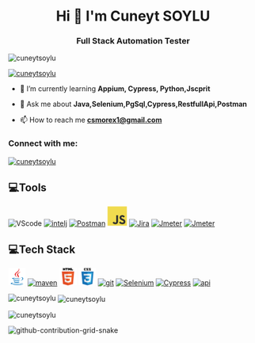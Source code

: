      
<h1 align="center">Hi 👋 I'm Cuneyt SOYLU</h1> 

  
<h3 align="center">Full Stack Automation Tester</h3>

<p align="left"><img src="https://komarev.com/ghpvc/?username=cuneytsoylu&label=Profile%20views&color=brightgreen&style=flat" alt="cuneytsoylu" /></p>
 
<p align="left"> <a href="https://github.com/ryo-ma/github-profile-trophy"><img src="https://github-profile-trophy.vercel.app/?username=cuneytsoylu" alt="cuneytsoylu" /></a> </p>

- 🌱 I’m currently learning **Appium, Cypress, Python,Jscprit**

- 💬 Ask me about **Java,Selenium,PgSql,Cypress,RestfullApi,Postman**

- 📫 How to reach me **csmorex1@gmail.com**

<h3 align="left">Connect with me:</h3>

<p align="left">
  
<a href="https://www.linkedin.com/in/cuneytsoylu/" target="blank"><img align="center" src="https://raw.githubusercontent.com/rahuldkjain/github-profile-readme-generator/master/src/images/icons/Social/linked-in-alt.svg" alt="cuneytsoylu" height="30" width="40" /></a>
</p>

## 💻Tools

<p align="left >

<a href="https://www.vscode.com" target="_blank" rel="noreferrer"> <img src="https://media.githubusercontent.com/media/microsoft/vscode-docs/main/images/logo-stable.png" alt="VScode" width="35" height="35"/></a>
<a href="https://www.intelj.com" target="_blank" rel="noreferrer"> <img src="https://encrypted-tbn0.gstatic.com/images?q=tbn:ANd9GcQak-N8W03mK25slV1lwM80i0y1obRPPJOaLA&usqp=CAU" alt="intelj" width="60" height="30"/></a>
<a href="https://www.postman.com" target="_blank" rel="noreferrer"> <img src="https://www.semihduran.com/wp-content/uploads/2020/12/postman.jpg" alt="Postman" width="60" height="30"/></a>
 <img src="https://raw.githubusercontent.com/devicons/devicon/master/icons/javascript/javascript-original.svg" alt="javascript" width="40" height="40"/> </a> <a href="https://www.postgresql.org" target="_blank" rel="noreferrer"> 
<a href="https://www.jira.com" target="_blank" rel="noreferrer"> <img src="https://yardimmasasi.atilim.edu.tr/images/atlassian-jira-logo-large.png" alt="Jira" width="60" height="30"/></a>
<a href="https://www.jmeter.com" target="_blank" rel="noreferrer"><img src="https://camo.githubusercontent.com/752dabc7ca2275ee7a079fa24433ff2c6307eb4cddc541dfed60749f62772b41/68747470733a2f2f6a6d657465722e6170616368652e6f72672f696d616765732f6c6f676f2e737667" alt="Jmeter" width="60" height="30"/></a>
<a href="https://www.jenkins.io/" target="_blank" rel="noreferrer"> <img src="https://media.bitdegree.org/storage/media/images/2018/11/jenkins-interview-questions-logo.png" alt="Jmeter" width="35" height="35"/></a>

## 💻Tech Stack

<p align="left">

<a href="https://www.java.com"  target="blank"> <img src="https://raw.githubusercontent.com/devicons/devicon/master/icons/java/java-original.svg" alt="java" width="35" height="35"/></a>
  <a href="https://www.maven.com" target="_blank" rel="noreferrer"> <img src="https://koraypeker.com/wp-content/uploads/2018/06/1_xsrKVt69q3JsZzLD-ldekQ.jpeg" alt="maven" width="60" height="30"/></a>
<a href="https://www.html5.com" target="_blank" rel="noreferrer"> <img src="https://raw.githubusercontent.com/github/explore/80688e429a7d4ef2fca1e82350fe8e3517d3494d/topics/html/html.png" alt="HTML" width="35" height="35"/></a>
<a href="https://www.css3.com" target="_blank" rel="noreferrer"> <img src="https://raw.githubusercontent.com/github/explore/80688e429a7d4ef2fca1e82350fe8e3517d3494d/topics/css/css.png" alt="CSS" width="35" height="35"/></a>
<a href="https://git-scm.com/" target="_blank" rel="noreferrer"> <img src="https://www.vectorlogo.zone/logos/git-scm/git-scm-icon.svg" alt="git" width="35" height="35"/></a>
<a href="https://www.appium.com" target="_blank" rel="noreferrer"> <img src="https://miro.medium.com/max/698/0*Ar7dArTvLIGrRs2n.png" alt="Selenium" width="60" height="30"/></a>
<a href="https://www.cypress.com" target="_blank" rel="noreferrer"> <img src="https://cloud.githubusercontent.com/assets/1268976/20607953/d7ae489c-b24a-11e6-9cc4-91c6c74c5e88.png" alt="Cypress" width="60" height="30"/></a>
<a href="https://www.api.com" target="_blank" rel="noreferrer"> <img src="https://encrypted-tbn0.gstatic.com/images?q=tbn:ANd9GcQFpswKqlwex1UtYOHT6cWIVsJ3dQfEg__lFQ&usqp=CAU" alt="api" width="35" height="35"/></a>


  
 
</p>

<p><img align="left" src="https://github-readme-stats.vercel.app/api/top-langs?username=cuneytsoylu&show_icons=true&locale=en&layout=compact" alt="cuneytsoylu" /></p>

<p>&nbsp;<img align="center" src="https://github-readme-stats.vercel.app/api?username=cuneytsoylu&show_icons=true&locale=en" alt="cuneytsoylu" /></p>
                                                                                                                                              
  <p><img align="center" src="https://github-readme-streak-stats.herokuapp.com/?user=cuneytsoylu&" alt="cuneytsoylu" /></p>
                                                                                                                    
  ![github-contribution-grid-snake](https://user-images.githubusercontent.com/111094912/192098018-b1d8de39-fbc5-4831-aad0-177a57021cb1.gif)
